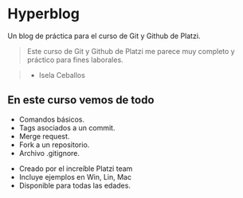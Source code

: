 # Hyperblog

Un blog de práctica para el curso de Git y Github de Platzi.

> Este curso de Git y Github de Platzi me parece muy completo y práctico para fines laborales.

> - Isela Ceballos

## En este curso vemos de todo
- Comandos básicos.
- Tags asociados a un commit.
- Merge request.
- Fork a un repositorio.
- Archivo .gitignore.
* Creado por el increíble Platzi team
* Incluye ejemplos en Win, Lin, Mac
* Disponible para todas las edades.